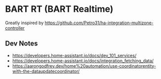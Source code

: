 # BART RT (BART Realtime)

Greatly inspired by https://github.com/Petro31/ha-integration-multizone-controller

## Dev Notes

* https://developers.home-assistant.io/docs/dev_101_services/
* https://developers.home-assistant.io/docs/integration_fetching_data/
* https://aarongodfrey.dev/home%20automation/use-coordinatorentity-with-the-dataupdatecoordinator/
